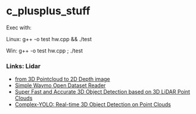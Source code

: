 # c_plusplus_stuff

Exec with: 

Linux: g++ -o test hw.cpp && ./test

Win: g++ -o test hw.cpp ; ./test


### Links: Lidar
- [from 3D Pointcloud to 2D Depth image](https://github.com/ahmedfawzyelaraby/lidar-to-depth-image-converter)
- [Simple Waymo Open Dataset Reader](https://github.com/gdlg/simple-waymo-open-dataset-reader)
- [Super Fast and Accurate 3D Object Detection based on 3D LiDAR Point Clouds](https://github.com/maudzung/SFA3D)
- [Complex-YOLO: Real-time 3D Object Detection on Point Clouds](https://github.com/maudzung/Complex-YOLOv4-Pytorch)




